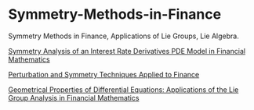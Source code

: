 # Symmetry-Methods-in-Finance
Symmetry Methods in Finance, Applications of Lie Groups, Lie Algebra.

[Symmetry Analysis of an Interest Rate Derivatives PDE Model in Financial Mathematics](https://www.mdpi.com/2073-8994/11/8/1056/htm)

[Perturbation and Symmetry Techniques Applied to Finance](https://www.econbiz.de/Record/perturbation-and-symmetry-techniques-applied-to-finance-taylor-stephen/10010418488)

[Geometrical Properties of Differential Equations: Applications of the Lie Group Analysis in Financial Mathematics](https://www.worldscientific.com/worldscibooks/10.1142/9549)



